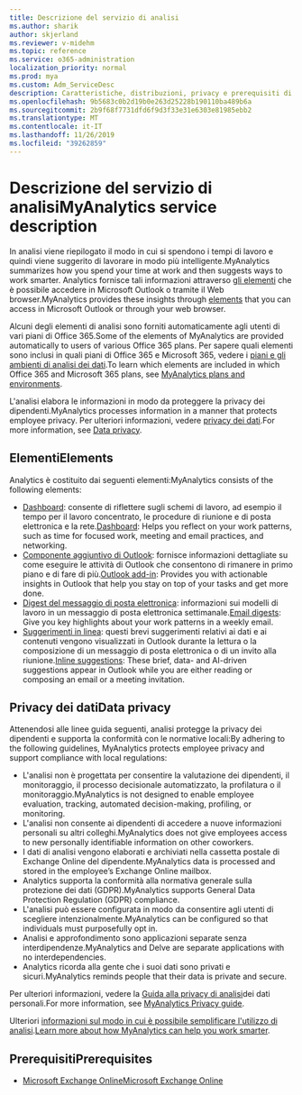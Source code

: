 ```yaml
---
title: Descrizione del servizio di analisi
ms.author: sharik
author: skjerland
ms.reviewer: v-midehm
ms.topic: reference
ms.service: o365-administration
localization_priority: normal
ms.prod: mya
ms.custom: Adm_ServiceDesc
description: Caratteristiche, distribuzioni, privacy e prerequisiti di analisi dei dati
ms.openlocfilehash: 9b5683c0b2d19b0e263d25228b190110ba489b6a
ms.sourcegitcommit: 2b9f68f7731dfd6f9d3f33e31e6303e81985ebb2
ms.translationtype: MT
ms.contentlocale: it-IT
ms.lasthandoff: 11/26/2019
ms.locfileid: "39262859"
---
```

# <a name="myanalytics-service-description"></a><span data-ttu-id="33939-103">Descrizione del servizio di analisi</span><span class="sxs-lookup"><span data-stu-id="33939-103">MyAnalytics service description</span></span>

<span data-ttu-id="33939-104">In analisi viene riepilogato il modo in cui si spendono i tempi di lavoro e quindi viene suggerito di lavorare in modo più intelligente.</span><span class="sxs-lookup"><span data-stu-id="33939-104">MyAnalytics summarizes how you spend your time at work and then suggests ways to work smarter.</span></span> <span data-ttu-id="33939-105">Analytics fornisce tali informazioni attraverso [gli elementi](#elements) che è possibile accedere in Microsoft Outlook o tramite il Web browser.</span><span class="sxs-lookup"><span data-stu-id="33939-105">MyAnalytics provides these insights through [elements](#elements) that you can access in Microsoft Outlook or through your web browser.</span></span>

<span data-ttu-id="33939-106">Alcuni degli elementi di analisi sono forniti automaticamente agli utenti di vari piani di Office 365.</span><span class="sxs-lookup"><span data-stu-id="33939-106">Some of the elements of MyAnalytics are provided automatically to users of various Office 365 plans.</span></span> <span data-ttu-id="33939-107">Per sapere quali elementi sono inclusi in quali piani di Office 365 e Microsoft 365, vedere i [piani e gli ambienti di analisi dei dati](https://docs.microsoft.com/workplace-analytics/myanalytics/overview/plans-environments).</span><span class="sxs-lookup"><span data-stu-id="33939-107">To learn which elements are included in which Office 365 and Microsoft 365 plans, see [MyAnalytics plans and environments](https://docs.microsoft.com/workplace-analytics/myanalytics/overview/plans-environments).</span></span>  

<span data-ttu-id="33939-108">L'analisi elabora le informazioni in modo da proteggere la privacy dei dipendenti.</span><span class="sxs-lookup"><span data-stu-id="33939-108">MyAnalytics processes information in a manner that protects employee privacy.</span></span> <span data-ttu-id="33939-109">Per ulteriori informazioni, vedere [privacy dei dati](#data-privacy).</span><span class="sxs-lookup"><span data-stu-id="33939-109">For more information, see [Data privacy](#data-privacy).</span></span>

## <a name="elements"></a><span data-ttu-id="33939-110">Elementi</span><span class="sxs-lookup"><span data-stu-id="33939-110">Elements</span></span>

<span data-ttu-id="33939-111">Analytics è costituito dai seguenti elementi:</span><span class="sxs-lookup"><span data-stu-id="33939-111">MyAnalytics consists of the following elements:</span></span>

* <span data-ttu-id="33939-112">[Dashboard](https://docs.microsoft.com/workplace-analytics/myanalytics/use/dashboard-2): consente di riflettere sugli schemi di lavoro, ad esempio il tempo per il lavoro concentrato, le procedure di riunione e di posta elettronica e la rete.</span><span class="sxs-lookup"><span data-stu-id="33939-112">[Dashboard](https://docs.microsoft.com/workplace-analytics/myanalytics/use/dashboard-2): Helps you reflect on your work patterns, such as time for focused work, meeting and email practices, and networking.</span></span>
* <span data-ttu-id="33939-113">[Componente aggiuntivo di Outlook](https://docs.microsoft.com/workplace-analytics/myanalytics/use/add-in): fornisce informazioni dettagliate su come eseguire le attività di Outlook che consentono di rimanere in primo piano e di fare di più.</span><span class="sxs-lookup"><span data-stu-id="33939-113">[Outlook add-in](https://docs.microsoft.com/workplace-analytics/myanalytics/use/add-in): Provides you with actionable insights in Outlook that help you stay on top of your tasks and get more done.</span></span>
* <span data-ttu-id="33939-114">[Digest del messaggio di posta elettronica](https://docs.microsoft.com/workplace-analytics/myanalytics/use/email-digest-2): informazioni sui modelli di lavoro in un messaggio di posta elettronica settimanale.</span><span class="sxs-lookup"><span data-stu-id="33939-114">[Email digests](https://docs.microsoft.com/workplace-analytics/myanalytics/use/email-digest-2): Give you key highlights about your work patterns in a weekly email.</span></span>
* <span data-ttu-id="33939-115">[Suggerimenti in linea](https://docs.microsoft.com/workplace-analytics/myanalytics/use/mya-notifications): questi brevi suggerimenti relativi ai dati e ai contenuti vengono visualizzati in Outlook durante la lettura o la composizione di un messaggio di posta elettronica o di un invito alla riunione.</span><span class="sxs-lookup"><span data-stu-id="33939-115">[Inline suggestions](https://docs.microsoft.com/workplace-analytics/myanalytics/use/mya-notifications): These brief, data- and AI-driven suggestions appear in Outlook while you are either reading or composing an email or a meeting invitation.</span></span>

## <a name="data-privacy"></a><span data-ttu-id="33939-116">Privacy dei dati</span><span class="sxs-lookup"><span data-stu-id="33939-116">Data privacy</span></span>

<span data-ttu-id="33939-117">Attenendosi alle linee guida seguenti, analisi protegge la privacy dei dipendenti e supporta la conformità con le normative locali:</span><span class="sxs-lookup"><span data-stu-id="33939-117">By adhering to the following guidelines, MyAnalytics protects employee privacy and support compliance with local regulations:</span></span>

* <span data-ttu-id="33939-118">L'analisi non è progettata per consentire la valutazione dei dipendenti, il monitoraggio, il processo decisionale automatizzato, la profilatura o il monitoraggio.</span><span class="sxs-lookup"><span data-stu-id="33939-118">MyAnalytics is not designed to enable employee evaluation, tracking, automated decision-making, profiling, or monitoring.</span></span>
* <span data-ttu-id="33939-119">L'analisi non consente ai dipendenti di accedere a nuove informazioni personali su altri colleghi.</span><span class="sxs-lookup"><span data-stu-id="33939-119">MyAnalytics does not give employees access to new personally identifiable information on other coworkers.</span></span>
* <span data-ttu-id="33939-120">I dati di analisi vengono elaborati e archiviati nella cassetta postale di Exchange Online del dipendente.</span><span class="sxs-lookup"><span data-stu-id="33939-120">MyAnalytics data is processed and stored in the employee’s Exchange Online mailbox.</span></span>
* <span data-ttu-id="33939-121">Analytics supporta la conformità alla normativa generale sulla protezione dei dati (GDPR).</span><span class="sxs-lookup"><span data-stu-id="33939-121">MyAnalytics supports General Data Protection Regulation (GDPR) compliance.</span></span>
* <span data-ttu-id="33939-122">L'analisi può essere configurata in modo da consentire agli utenti di scegliere intenzionalmente.</span><span class="sxs-lookup"><span data-stu-id="33939-122">MyAnalytics can be configured so that individuals must purposefully opt in.</span></span>
* <span data-ttu-id="33939-123">Analisi e approfondimento sono applicazioni separate senza interdipendenze.</span><span class="sxs-lookup"><span data-stu-id="33939-123">MyAnalytics and Delve are separate applications with no interdependencies.</span></span>
* <span data-ttu-id="33939-124">Analytics ricorda alla gente che i suoi dati sono privati e sicuri.</span><span class="sxs-lookup"><span data-stu-id="33939-124">MyAnalytics reminds people that their data is private and secure.</span></span>

<span data-ttu-id="33939-125">Per ulteriori informazioni, vedere la [Guida alla privacy di analisi](https://docs.microsoft.com/workplace-analytics/myanalytics/overview/privacy-guide)dei dati personali.</span><span class="sxs-lookup"><span data-stu-id="33939-125">For more information, see [MyAnalytics Privacy guide](https://docs.microsoft.com/workplace-analytics/myanalytics/overview/privacy-guide).</span></span>

<span data-ttu-id="33939-126">Ulteriori [informazioni sul modo in cui è possibile semplificare l'utilizzo di analisi](https://products.office.com/business/myanalytics-personal-analytics).</span><span class="sxs-lookup"><span data-stu-id="33939-126">[Learn more about how MyAnalytics can help you work smarter](https://products.office.com/business/myanalytics-personal-analytics).</span></span>

## <a name="prerequisites"></a><span data-ttu-id="33939-127">Prerequisiti</span><span class="sxs-lookup"><span data-stu-id="33939-127">Prerequisites</span></span>

* [<span data-ttu-id="33939-128">Microsoft Exchange Online</span><span class="sxs-lookup"><span data-stu-id="33939-128">Microsoft Exchange Online</span></span>](https://docs.microsoft.com/office365/servicedescriptions/exchange-online-service-description/exchange-online-service-description)
